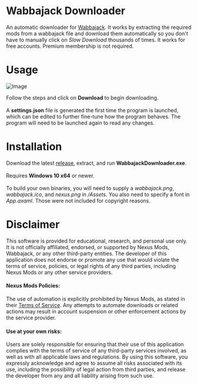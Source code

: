 # Wabbajack Downloader
An automatic downloader for [Wabbajack](https://github.com/wabbajack-tools/wabbajack). It works by extracting the required mods from a wabbajack file and download them automatically so you don't have to manually click on *Slow Download* thousands of times. It works for free accounts. Premium membership is not required.
# Usage
![Image](https://github.com/ent3m/WabbajackDownloader/blob/master/WabbajackDownloader/Assets/screenshot.png)

Follow the steps and click on **Download** to begin downloading.<br><br>
A **settings.json** file is generated the first time the program is launched, which can be edited to further fine-tune how the program behaves. The program will need to be launched again to read any changes.

# Installation
Download the latest [release](https://github.com/ent3m/WabbajackDownloader/releases), extract, and run **WabbajackDownloader.exe**.<br><br>
Requires **Windows 10 x64** or newer.<br><br>
To build your own binaries, you will need to supply a *wabbajack.png*, *wabbajack.ico*, and *nexus.png* in */Assets*. You also need to specify a font in *App.axaml*. Those were not included for copyright reasons.

# Disclaimer
This software is provided for educational, research, and personal use only. It is not officially affiliated, endorsed, or supported by Nexus Mods, Wabbajack, or any other third-party entities. The developer of this application does not endorse or promote any use that would violate the terms of service, policies, or legal rights of any third parties, including Nexus Mods or any other service providers.

#### Nexus Mods Policies:
The use of automation is explicitly prohibited by Nexus Mods, as stated in their [Terms of Service](https://help.nexusmods.com/article/18-terms-of-service). Any attempts to automate downloads or related actions may result in account suspension or other enforcement actions by the service provider.

#### Use at your own risks:
Users are solely responsible for ensuring that their use of this application complies with the terms of service of any third-party services involved, as well as with all applicable laws and regulations. By using this software, you expressly acknowledge and agree to assume all risks associated with its use, including the possibility of legal action from third parties, and release the developer from any and all liability arising from such use.
